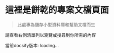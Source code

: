 # 這裡是餅乾的專案文檔頁面

> 此處專為儲存小型資料庫和幫助文檔而生

請查看右側清單列以瀏覽或搜尋到你所需的內容



當前docsify版本: <span id='tip-version'>loading...</span>

<script>
document.getElementById('tip-version').innerText = Docsify.version
</script>

